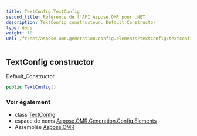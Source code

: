 ```yaml
---
title: TextConfig.TextConfig
second_title: Référence de l'API Aspose.OMR pour .NET
description: TextConfig constructeur. Default_Constructor
type: docs
weight: 10
url: /fr/net/aspose.omr.generation.config.elements/textconfig/textconfig/
---
```

## TextConfig constructor

Default_Constructor

```csharp
public TextConfig()
```

### Voir également

* class [TextConfig](../)
* espace de noms [Aspose.OMR.Generation.Config.Elements](../../textconfig/)
* Assemblée [Aspose.OMR](../../../)


